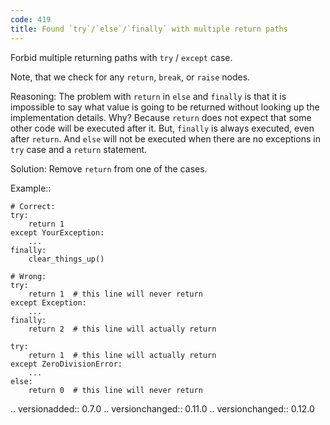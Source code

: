 ```yaml
---
code: 419
title: Found `try`/`else`/`finally` with multiple return paths
---
```



Forbid multiple returning paths with ``try`` / ``except`` case.

Note, that we check for any ``return``, ``break``, or ``raise`` nodes.

Reasoning:
    The problem with ``return`` in ``else`` and ``finally``
    is that it is impossible to say what value is going to be
    returned without looking up the implementation details. Why?
    Because ``return`` does not expect
    that some other code will be executed after it.
    But, ``finally`` is always executed, even after ``return``.
    And ``else`` will not be executed when there are no exceptions
    in ``try`` case and a ``return`` statement.

Solution:
    Remove ``return`` from one of the cases.

Example::

    # Correct:
    try:
        return 1
    except YourException:
        ...
    finally:
        clear_things_up()

    # Wrong:
    try:
        return 1  # this line will never return
    except Exception:
        ...
    finally:
        return 2  # this line will actually return

    try:
        return 1  # this line will actually return
    except ZeroDivisionError:
        ...
    else:
        return 0  # this line will never return

.. versionadded:: 0.7.0
.. versionchanged:: 0.11.0
.. versionchanged:: 0.12.0